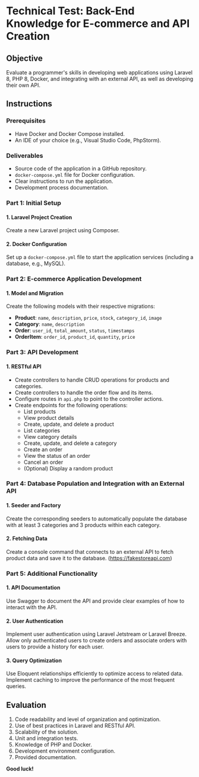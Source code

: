 # Technical Test: Back-End Knowledge for E-commerce and API Creation

## Objective
Evaluate a programmer's skills in developing web applications using Laravel 8, PHP 8, Docker, and integrating with an external API, as well as developing their own API.

## Instructions

### Prerequisites
- Have Docker and Docker Compose installed.
- An IDE of your choice (e.g., Visual Studio Code, PhpStorm).

### Deliverables
- Source code of the application in a GitHub repository.
- `docker-compose.yml` file for Docker configuration.
- Clear instructions to run the application.
- Development process documentation.

### Part 1: Initial Setup

#### 1. Laravel Project Creation
Create a new Laravel project using Composer.

#### 2. Docker Configuration
Set up a `docker-compose.yml` file to start the application services (including a database, e.g., MySQL).

### Part 2: E-commerce Application Development

#### 1. Model and Migration
Create the following models with their respective migrations:
- **Product**: `name`, `description`, `price`, `stock`, `category_id`, `image`
- **Category**: `name`, `description`
- **Order**: `user_id`, `total_amount`, `status`, `timestamps`
- **OrderItem**: `order_id`, `product_id`, `quantity`, `price`

### Part 3: API Development

#### 1. RESTful API
- Create controllers to handle CRUD operations for products and categories.
- Create controllers to handle the order flow and its items.
- Configure routes in `api.php` to point to the controller actions.
- Create endpoints for the following operations:
  - List products
  - View product details
  - Create, update, and delete a product
  - List categories
  - View category details
  - Create, update, and delete a category
  - Create an order
  - View the status of an order
  - Cancel an order
  - (Optional) Display a random product

### Part 4: Database Population and Integration with an External API

#### 1. Seeder and Factory
Create the corresponding seeders to automatically populate the database with at least 3 categories and 3 products within each category.

#### 2. Fetching Data
Create a console command that connects to an external API to fetch product data and save it to the database. (https://fakestoreapi.com)

### Part 5: Additional Functionality

#### 1. API Documentation
Use Swagger to document the API and provide clear examples of how to interact with the API.

#### 2. User Authentication
Implement user authentication using Laravel Jetstream or Laravel Breeze. Allow only authenticated users to create orders and associate orders with users to provide a history for each user.

#### 3. Query Optimization
Use Eloquent relationships efficiently to optimize access to related data. Implement caching to improve the performance of the most frequent queries.

## Evaluation
1. Code readability and level of organization and optimization.
2. Use of best practices in Laravel and RESTful API.
3. Scalability of the solution.
4. Unit and integration tests.
5. Knowledge of PHP and Docker.
6. Development environment configuration.
7. Provided documentation.

**Good luck!**

